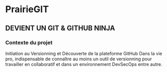 # PrairieGIT
## DEVIENT UN GIT & GITHUB NINJA
### Contexte du projet
Initiation au Versionning et Découverte de la plateforme GitHub
Dans la vie pro, indispensable de connaître au moins un outil de versionning pour travailler en collaboratif et dans un environnement DevSecOps entre autre.
